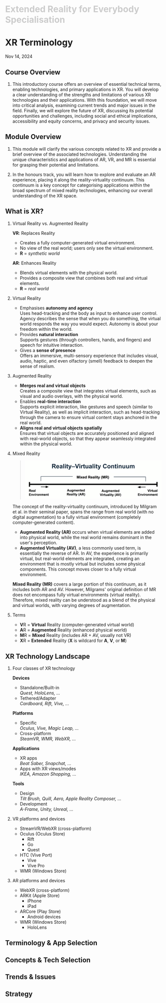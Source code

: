 <h1 style="color: #ccc">Extended Reality for Everybody Specialisation</h1>

# XR Terminology

Nov 14, 2024

## Course Overview

1.  This introductory course offers an overview of essential technical terms, enabling technologies, and primary applications in XR. You will develop a clear understanding of the strengths and limitations of various XR technologies and their applications. With this foundation, we will move into critical analysis, examining current trends and major issues in the field. Finally, we will explore the future of XR, discussing its potential opportunities and challenges, including social and ethical implications, accessibility and equity concerns, and privacy and security issues.

## Module Overview

1.  This module will clarify the various concepts related to XR and provide a brief overview of the associated technologies. Understanding the unique characteristics and applications of AR, VR, and MR is essential for grasping their potential and limitations.

2.  In the honours track, you will learn how to explore and evaluate an AR experience, placing it along the reality-virtuality continuum. This continuum is a key concept for categorising applications within the broad spectrum of mixed reality technologies, enhancing our overall understanding of the XR space.

## What is XR?

1.  Virtual Reality vs. Augmented Reality

    **VR**: Replaces Reality

    -   Creates a fully computer-generated virtual environment.
    -   No view of the real world; users only see the virtual environment.
    -   **R** = *synthetic world*

    **AR**: Enhances Reality

    -   Blends virtual elements with the physical world.
    -   Provides a composite view that combines both real and virtual elements.
    -   **R** = *real world*

2.  Virtual Reality

    -   Emphasises **autonomy and agency**<br>
        Uses head-tracking and the body as input to enhance user control. Agency describes the sense that when you do something, the virtual world responds the way you would expect. Autonomy is about your freedom within the world.
    -   Provides **natural interaction**<br>
        Supports gestures (through controllers, hands, and fingers) and speech for intuitive interaction.
    -   Gives a **sense of presence**<br>
        Offers an immersive, multi-sensory experience that includes visual, audio, haptic, and even olfactory (smell) feedback to deepen the sense of realism.

3.  Augmented Reality

    -   **Merges real and virtual objects**<br>
        Creates a composite view that integrates virtual elements, such as visual and audio overlays, with the physical world.
    -   Enables **real-time interaction**<br>
        Supports explicit interaction, like gestures and speech (similar to Virtual Reality), as well as implicit interaction, such as head-tracking through the camera to ensure virtual content stays anchored in the real world.
    -   **Aligns real and virtual objects spatially**<br>
        Ensures that virtual objects are accurately positioned and aligned with real-world objects, so that they appear seamlessly integrated within the physical world.

4.  Mixed Reality

    >   ![Reality-Virtuality Continuum](_media/xr-1-reality-virtuality-continuum.png)

    The concept of the reality-virtuality continuum, introduced by Milgram et al. in their seminal paper, spans the range from real world (with no digital augmentation) to a fully virtual environment (completely computer-generated content).

    -   **Augmented Reality (AR)** occurs when virtual elements are added into physical world, while the real world remains dominant in the user's perception.
    -   **Augmented Virtuality (AV)**, a less commonly used term, is essentially the reverse of AR. In AV, the experience is primarily virtual, but real-world elements are integrated, creating an environment that is mostly virtual but includes some physical components. This concept moves closer to a fully virtual environment.

    **Mixed Reality (MR)** covers a large portion of this continuum, as it includes both AR and AV. However, Milgrams' original definition of MR does not encompass fully virtual environments (virtual reality). Therefore, mixed reality can be understood as a blend of the physical and virtual worlds, with varying degrees of augmentation.

5.  Terms

    -   **V**R = **Virtual** Reality (computer-generated virtual world)
    -   **A**R = **Augmented** Reality (enhanced physical world)
    -   **M**R = **Mixed** Reality (includes AR + AV, usually not VR)
    -   **X**R = **Extended** Reality (**X** is wildcard for **A**, **V**, or **M**)

## XR Technology Landscape

1.  Four classes of XR technology

    **Devices**

    -   Standalone/Built-in<br>
        *Quest, HoloLens, ...*
    -   Tethered/Adapter<br>
        *Cardboard, Rift, Vive, ...*

    **Platforms**

    -   Specific<br>
        *Oculus, Vive, Magic Leap, ...*
    -   Cross-platform<br>
        *SteamVR, WMR, WebXR, ...*

    **Applications**

    -   XR apps<br>
        *Beat Saber, Snapchat, ...*
    -   Apps with XR views/modes<br>
        *IKEA, Amazon Shopping, ...*

    **Tools**

    -   Design<br>
        *Tilt Brush, Quill, Aero, Apple Reality Composer, ...*
    -   Development<br>
        *A-Frame, Unity, Unreal, ...*

2.  VR platforms and devices

    -   StreamVR/WebXR (cross-platform)
    -   Oculus (Oculus Store)
        -   Rift
        -   Go
        -   Quest
    -   HTC (Vive Port)
        -   Vive
        -   Vive Pro
    -   WMR (Windows Store)

3.  AR platforms and devices

    -   WebXR (cross-platform)
    -   ARKit (Apple Store)
        -   iPhone
        -   iPad
    -   ARCore (Play Store)
        -   Android devices
    -   WMR (Windows Store)
        -   HoloLens

## Terminology & App Selection

## Concepts & Tech Selection

## Trends & Issues

## Strategy
